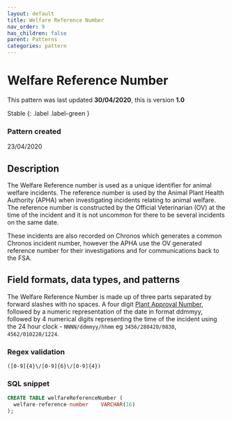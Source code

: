 ```yaml
---
layout: default
title: Welfare Reference Number
nav_order: 9
has_children: false
parent: Patterns
categories: pattern
---
```


# Welfare Reference Number

This pattern was last updated **30/04/2020**, this is version **1.0**

Stable
{: .label .label-green }

### Pattern created

23/04/2020

## Description

The Welfare Reference number is used as a unique identifier for animal welfare incidents.  The reference number is used by the Animal Plant Health Authority (APHA) when investigating incidents relating to animal welfare.  The reference number is constructed by the Official Veterinarian (OV) at the time of the incident and it is not uncommon for there to be several incidents on the same date.

These incidents are also recorded on Chronos which generates a common Chronos incident number, however the APHA use the OV generated reference number for their investigations and for communications back to the FSA.

## Field formats, data types, and patterns
The Welfare Reference Number is made up of three parts separated by forward slashes with no spaces.  A four digit [Plant Approval Number](https://github.com/FoodStandardsAgency/enterprise-data-models/blob/master/docs/patterns/plant-approval-number.md), followed by a numeric representation of the date in format ddmmyy, followed by 4 numerical digits representing the time of the incident using the 24 hour clock - `NNNN/ddmmyy/hhmm` eg `3456/280420/0830`, `4562/010220/1224`.

### Regex validation

`([0-9]{4}\/[0-9]{6}\/[0-9]{4})`

### SQL snippet
```sql
CREATE TABLE welfareReferenceNumber (
  welfare-reference-number    VARCHAR(16)
);
```

